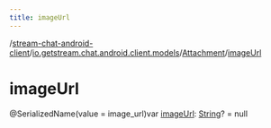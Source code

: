 ```yaml
---
title: imageUrl
---
```

/[stream-chat-android-client](../../index.md)/[io.getstream.chat.android.client.models](../index.md)/[Attachment](index.md)/[imageUrl](imageUrl.md)  
  
  
  
# imageUrl  
@SerializedName(value = image_url)var [imageUrl](imageUrl.md): [String](https://kotlinlang.org/api/latest/jvm/stdlib/kotlin/-string/index.html)? = null
